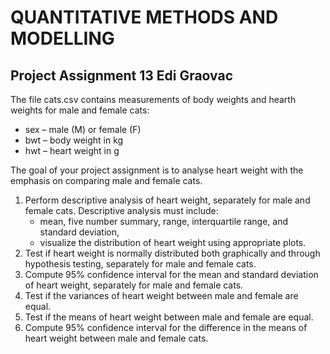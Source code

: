 # QUANTITATIVE METHODS AND MODELLING 

## Project Assignment 13  Edi Graovac

The file cats.csv contains measurements of body weights and hearth weights for male and female 
cats: 
- sex – male (M) or female (F) 
- bwt – body weight in kg 
- hwt – heart weight in g 

The goal of your project assignment is to analyse heart weight with the emphasis on comparing male 
and female cats.
1. Perform descriptive analysis of heart weight, separately for male and female cats. Descriptive 
analysis must include: 
    - mean, five number summary, range, interquartile range, and standard deviation, 
    - visualize the distribution of heart weight using appropriate plots. 
2. Test if heart weight is normally distributed both graphically and through hypothesis testing, 
separately for male and female cats. 
3. Compute 95% confidence interval for the mean and standard deviation of heart weight, 
separately for male and female cats. 
4. Test if the variances of heart weight between male and female are equal. 
5. Test if the means of heart weight between male and female are equal. 
6. Compute 95% confidence interval for the difference in the means of heart weight between 
male and female cats.
